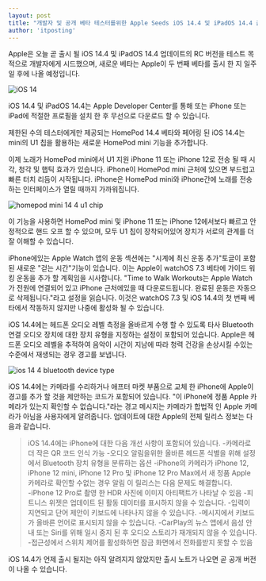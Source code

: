 ```yaml
---
layout: post
title: "개발자 및 공개 베타 테스터를위한 Apple Seeds iOS 14.4 및 iPadOS 14.4 출시 후보"
author: 'itposting'
---
```



Apple은 오늘 곧 출시 될 iOS 14.4 및 iPadOS 14.4 업데이트의 RC 버전을 테스트 목적으로 개발자에게 시드했으며, 새로운 베타는 Apple이 두 번째 베타를 출시 한 지 일주일 후에 나올 예정입니다.

![iOS 14](https://images.macrumors.com/t/KsM2qi2Zpzf_cwJNrZ707A5zO9Y=/2500x0/filters:no_upscale():quality(90)/article-new/2021/01/iOS-14.4-Release-Candidate-Feature.jpg)

iOS 14.4 및 iPadOS 14.4는 Apple Developer Center를 통해 또는 iPhone 또는 iPad에 적절한 프로필을 설치 한 후 무선으로 다운로드 할 수 있습니다.

제한된 수의 테스터에게만 제공되는 HomePod 14.4 베타와 페어링 된 iOS 14.4는 mini의 U1 칩을 활용하는 새로운 HomePod mini 기능을 추가합니다.

이제 노래가 HomePod mini에서 U1 지원 iPhone 11 또는 iPhone 12로 전송 될 때 시각, 청각 및 햅틱 효과가 있습니다. ‌iPhone‌이 ‌HomePod mini‌ 근처에 있으면 부드럽고 빠른 터치 리듬이 시작됩니다.
 ‌‌iPhone‌‌은 ‌‌HomePod mini‌‌와 ‌‌iPhone‌‌간에 노래를 전송하는 인터페이스가 열릴 때까지 가까워집니다.

![homepod mini 14 4 u1 chip](https://images.macrumors.com/t/Lg9B3Ivg9Bc7bbYfXIe2mgYjvfI=/2500x0/filters:no_upscale():quality(90)/article-new/2020/12/homepod-mini-14-4-u1-chip.jpg)

이 기능을 사용하면 ‌‌HomePod mini‌‌ 및 ‌iPhone 11‌ 또는 ‌iPhone 12‌에서보다 빠르고 안정적으로 핸드 오프 할 수 있으며, 모두 U1 칩이 장착되어있어 장치가 서로의 관계를 더 잘 이해할 수 있습니다.

‌iPhone‌에있는 Apple Watch 앱의 운동 섹션에는 "시계에 최신 운동 추가"토글이 포함 된 새로운 "걷는 시간"기능이 있습니다.
 이는 Apple이 watchOS 7.3 베타에 가이드 워킹 운동을 추가 할 계획임을 시사합니다.
 "Time to Walk Workouts는 Apple Watch가 전원에 연결되어 있고 ‌iPhone‌ 근처에있을 때 다운로드됩니다. 완료된 운동은 자동으로 삭제됩니다."라고 설정을 읽습니다.
 이것은 watchOS 7.3 및 iOS 14.4의 첫 번째 베타에서 작동하지 않지만 나중에 활성화 될 수 있습니다.

iOS 14.4에는 헤드폰 오디오 레벨 측정을 올바르게 수행 할 수 있도록 타사 Bluetooth 연결 오디오 장치에 대한 장치 유형을 지정하는 설정이 포함되어 있습니다.
 Apple은 헤드폰 오디오 레벨을 추적하여 음악이 시간이 지남에 따라 청력 건강을 손상시킬 수있는 수준에서 재생되는 경우 경고를 보냅니다.

![ios 14 4 bluetooth device type](https://images.macrumors.com/t/CmUb8aDBzpHOGhibuHGBdLsnTl0=/2500x0/filters:no_upscale():quality(90)/article-new/2021/01/ios-14-4-bluetooth-device-type.jpg)

iOS 14.4에는 카메라를 수리하거나 애프터 마켓 부품으로 교체 한 iPhone에 Apple이 경고를 추가 할 것을 제안하는 코드가 포함되어 있습니다.
 "이 iPhone에 정품 Apple 카메라가 있는지 확인할 수 없습니다."라는 경고 메시지는 카메라가 합법적 인 Apple 카메라가 아님을 사용자에게 알려줍니다.
 업데이트에 대한 Apple의 전체 릴리스 정보는 다음과 같습니다.

> iOS 14.4에는 ‌iPhone‌에 대한 다음 개선 사항이 포함되어 있습니다.
-카메라로 더 작은 QR 코드 인식 가능
-오디오 알림을위한 올바른 헤드폰 식별을 위해 설정에서 Bluetooth 장치 유형을 분류하는 옵션
-‌iPhone‌의 카메라가 ‌iPhone 12‌, iPhone 12 mini, iPhone 12 Pro 및 iPhone 12 Pro Max에서 새 정품 Apple 카메라로 확인할 수없는 경우 알림
이 릴리스는 다음 문제도 해결합니다.
-‌iPhone 12 Pro‌로 촬영 한 HDR 사진에 이미지 아티팩트가 나타날 수 있음
-피트니스 위젯은 업데이트 된 활동 데이터를 표시하지 않을 수 있습니다.
-입력이 지연되고 단어 제안이 키보드에 나타나지 않을 수 있습니다.
-메시지에서 키보드가 올바른 언어로 표시되지 않을 수 있습니다.
-CarPlay의 뉴스 앱에서 음성 안내 또는 Siri를 위해 일시 중지 된 후 오디오 스토리가 재개되지 않을 수 있습니다.
-접근성에서 스위치 제어를 활성화하면 잠금 화면에서 전화를받지 못할 수 있음

iOS 14.4가 언제 출시 될지는 아직 알려지지 않았지만 출시 노트가 나오면 곧 공개 버전이 나올 수 있습니다.